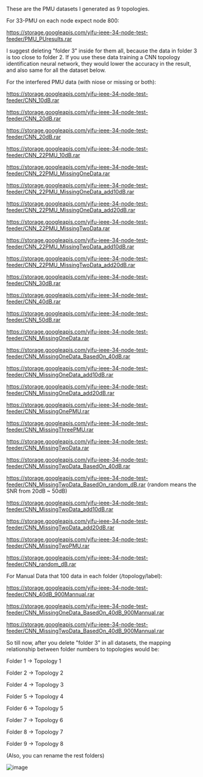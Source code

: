 These are the PMU datasets I generated as 9 topologies.

For 33-PMU on each node expect node 800:

https://storage.googleapis.com/yifu-ieee-34-node-test-feeder/PMU_PUresults.rar

I suggest deleting "folder 3" inside for them all, because the data in folder 3 is too close to folder 2. If you use these data training a CNN topology identification neural network, they would lower the accuracy in the result, and also same for all the dataset below.

For the interfered PMU data (with niose or missing or both):

https://storage.googleapis.com/yifu-ieee-34-node-test-feeder/CNN_10dB.rar

https://storage.googleapis.com/yifu-ieee-34-node-test-feeder/CNN_20dB.rar

https://storage.googleapis.com/yifu-ieee-34-node-test-feeder/CNN_20dB.rar

https://storage.googleapis.com/yifu-ieee-34-node-test-feeder/CNN_22PMU_10dB.rar

https://storage.googleapis.com/yifu-ieee-34-node-test-feeder/CNN_22PMU_MissingOneData.rar

https://storage.googleapis.com/yifu-ieee-34-node-test-feeder/CNN_22PMU_MissingOneData_add10dB.rar

https://storage.googleapis.com/yifu-ieee-34-node-test-feeder/CNN_22PMU_MissingOneData_add20dB.rar

https://storage.googleapis.com/yifu-ieee-34-node-test-feeder/CNN_22PMU_MissingTwoData.rar

https://storage.googleapis.com/yifu-ieee-34-node-test-feeder/CNN_22PMU_MissingTwoData_add10dB.rar

https://storage.googleapis.com/yifu-ieee-34-node-test-feeder/CNN_22PMU_MissingTwoData_add20dB.rar

https://storage.googleapis.com/yifu-ieee-34-node-test-feeder/CNN_30dB.rar

https://storage.googleapis.com/yifu-ieee-34-node-test-feeder/CNN_40dB.rar

https://storage.googleapis.com/yifu-ieee-34-node-test-feeder/CNN_50dB.rar

https://storage.googleapis.com/yifu-ieee-34-node-test-feeder/CNN_MissingOneData.rar

https://storage.googleapis.com/yifu-ieee-34-node-test-feeder/CNN_MissingOneData_BasedOn_40dB.rar

https://storage.googleapis.com/yifu-ieee-34-node-test-feeder/CNN_MissingOneData_add10dB.rar

https://storage.googleapis.com/yifu-ieee-34-node-test-feeder/CNN_MissingOneData_add20dB.rar

https://storage.googleapis.com/yifu-ieee-34-node-test-feeder/CNN_MissingOnePMU.rar

https://storage.googleapis.com/yifu-ieee-34-node-test-feeder/CNN_MissingThreePMU.rar

https://storage.googleapis.com/yifu-ieee-34-node-test-feeder/CNN_MissingTwoData.rar

https://storage.googleapis.com/yifu-ieee-34-node-test-feeder/CNN_MissingTwoData_BasedOn_40dB.rar

https://storage.googleapis.com/yifu-ieee-34-node-test-feeder/CNN_MissingTwoData_BasedOn_random_dB.rar  (random means the SNR from 20dB ~ 50dB)

https://storage.googleapis.com/yifu-ieee-34-node-test-feeder/CNN_MissingTwoData_add10dB.rar

https://storage.googleapis.com/yifu-ieee-34-node-test-feeder/CNN_MissingTwoData_add20dB.rar

https://storage.googleapis.com/yifu-ieee-34-node-test-feeder/CNN_MissingTwoPMU.rar

https://storage.googleapis.com/yifu-ieee-34-node-test-feeder/CNN_random_dB.rar

For Manual Data that 100 data in each folder (/topology/label):

https://storage.googleapis.com/yifu-ieee-34-node-test-feeder/CNN_40dB_900Mannual.rar

https://storage.googleapis.com/yifu-ieee-34-node-test-feeder/CNN_MissingOneData_BasedOn_40dB_900Mannual.rar

https://storage.googleapis.com/yifu-ieee-34-node-test-feeder/CNN_MissingTwoData_BasedOn_40dB_900Mannual.rar

So till now, after you delete "folder 3" in all datasets, the mapping relationship between folder numbers to topologies would be:

Folder 1 → Topology 1


Folder 2 → Topology 2


Folder 4 → Topology 3


Folder 5 → Topology 4


Folder 6 → Topology 5


Folder 7 → Topology 6


Folder 8 → Topology 7


Folder 9 → Topology 8

(Also, you can rename the rest folders)

![image](https://raw.githubusercontent.com/liyifu93/IEEE_34_Node_Test_Feeder/master/All_8_Topologies.jpg)
